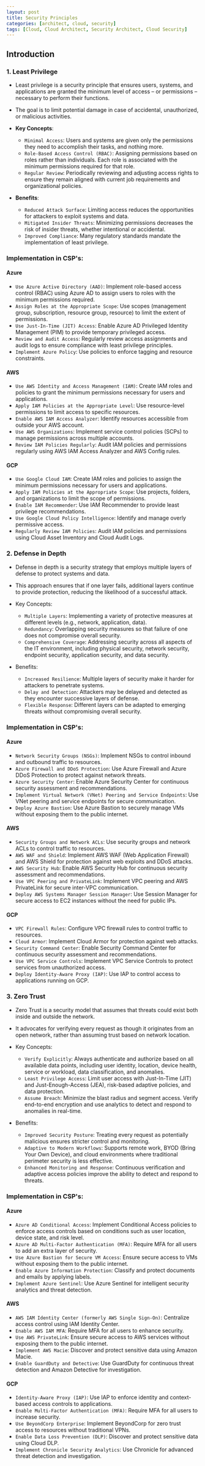```yaml
---
layout: post
title: Security Principles 
categories: [architect, cloud, security]
tags: [Cloud, Cloud Architect, Security Architect, Cloud Security]
---
```


## Introduction

### 1. **Least Privilege**
- Least privilege is a security principle that ensures users, systems, and applications are granted the minimum level of access – or permissions – necessary to perform their functions. 
- The goal is to limit potential damage in case of accidental, unauthorized, or malicious activities.
- **Key Concepts**:
    + `Minimal Access`: Users and systems are given only the permissions they need to accomplish their tasks, and nothing more.
    + `Role-Based Access Control (RBAC)`: Assigning permissions based on roles rather than individuals. Each role is associated with the minimum permissions required for that role.
    + `Regular Review`: Periodically reviewing and adjusting access rights to ensure they remain aligned with current job requirements and organizational policies.

- **Benefits**:
    + `Reduced Attack Surface`: Limiting access reduces the opportunities for attackers to exploit systems and data.
    + `Mitigated Insider Threats`: Minimizing permissions decreases the risk of insider threats, whether intentional or accidental.
    + `Improved Compliance`: Many regulatory standards mandate the implementation of least privilege.

### Implementation in CSP's:
#### **Azure**
* `Use Azure Active Directory (AAD)`: Implement role-based access control (RBAC) using Azure AD to assign users to roles with the minimum permissions required.
* `Assign Roles at the Appropriate Scope`: Use scopes (management group, subscription, resource group, resource) to limit the extent of permissions.
* `Use Just-In-Time (JIT) Access`: Enable Azure AD Privileged Identity Management (PIM) to provide temporary privileged access.
* `Review and Audit Access`: Regularly review access assignments and audit logs to ensure compliance with least privilege principles.
* `Implement Azure Policy`: Use policies to enforce tagging and resource constraints.

#### **AWS**
* `Use AWS Identity and Access Management (IAM)`: Create IAM roles and policies to grant the minimum permissions necessary for users and applications.
* `Apply IAM Policies at the Appropriate Level`: Use resource-level permissions to limit access to specific resources.
* `Enable AWS IAM Access Analyzer`: Identify resources accessible from outside your AWS account.
* `Use AWS Organizations`: Implement service control policies (SCPs) to manage permissions across multiple accounts.
* `Review IAM Policies Regularly`: Audit IAM policies and permissions regularly using AWS IAM Access Analyzer and AWS Config rules.

#### **GCP**
* `Use Google Cloud IAM`: Create IAM roles and policies to assign the minimum permissions necessary for users and applications.
* `Apply IAM Policies at the Appropriate Scope`: Use projects, folders, and organizations to limit the scope of permissions.
* `Enable IAM Recommender`: Use IAM Recommender to provide least privilege recommendations.
* `Use Google Cloud Policy Intelligence`: Identify and manage overly permissive access.
* `Regularly Review IAM Policies`: Audit IAM policies and permissions using Cloud Asset Inventory and Cloud Audit Logs.

### 2. **Defense in Depth**
- Defense in depth is a security strategy that employs multiple layers of defense to protect systems and data. 
- This approach ensures that if one layer fails, additional layers continue to provide protection, reducing the likelihood of a successful attack.

- Key Concepts:
    + `Multiple Layers`: Implementing a variety of protective measures at different levels (e.g., network, application, data).
    + `Redundancy`: Overlapping security measures so that failure of one does not compromise overall security.
    + `Comprehensive Coverage`: Addressing security across all aspects of the IT environment, including physical security, network security, endpoint security, application security, and data security.

- Benefits:
    + `Increased Resilience`: Multiple layers of security make it harder for attackers to penetrate systems.
    + `Delay and Detection`: Attackers may be delayed and detected as they encounter successive layers of defense.
    + `Flexible Response`: Different layers can be adapted to emerging threats without compromising overall security.

### Implementation in CSP's:
#### **Azure**
* `Network Security Groups (NSGs)`: Implement NSGs to control inbound and outbound traffic to resources.
* `Azure Firewall and DDoS Protection`: Use Azure Firewall and Azure DDoS Protection to protect against network threats.
* `Azure Security Center`: Enable Azure Security Center for continuous security assessment and recommendations.
* `Implement Virtual Network (VNet) Peering and Service Endpoints`: Use VNet peering and service endpoints for secure communication.
* `Deploy Azure Bastion`: Use Azure Bastion to securely manage VMs without exposing them to the public internet.

#### **AWS**
* `Security Groups and Network ACLs`: Use security groups and network ACLs to control traffic to resources.
* `AWS WAF and Shield`: Implement AWS WAF (Web Application Firewall) and AWS Shield for protection against web exploits and DDoS attacks.
* `AWS Security Hub`: Enable AWS Security Hub for continuous security assessment and recommendations.
* `Use VPC Peering and PrivateLink`: Implement VPC peering and AWS PrivateLink for secure inter-VPC communication.
* `Deploy AWS Systems Manager Session Manager`: Use Session Manager for secure access to EC2 instances without the need for public IPs.

#### **GCP**
* `VPC Firewall Rules`: Configure VPC firewall rules to control traffic to resources.
* `Cloud Armor`: Implement Cloud Armor for protection against web attacks.
* `Security Command Center`: Enable Security Command Center for continuous security assessment and recommendations.
* `Use VPC Service Controls`: Implement VPC Service Controls to protect services from unauthorized access.
* `Deploy Identity-Aware Proxy (IAP)`: Use IAP to control access to applications running on GCP.

### 3. **Zero Trust**
- Zero Trust is a security model that assumes that threats could exist both inside and outside the network. 
- It advocates for verifying every request as though it originates from an open network, rather than assuming trust based on network location.

- Key Concepts:
    + `Verify Explicitly`: Always authenticate and authorize based on all available data points, including user identity, location, device health, service or workload, data classification, and anomalies.
    + `Least Privilege Access`: Limit user access with Just-In-Time (JIT) and Just-Enough-Access (JEA), risk-based adaptive policies, and data protection.
    + `Assume Breach`: Minimize the blast radius and segment access. Verify end-to-end encryption and use analytics to detect and respond to anomalies in real-time.

- Benefits:
    + `Improved Security Posture`: Treating every request as potentially malicious ensures stricter control and monitoring.
    + `Adaptive to Modern Workflows`: Supports remote work, BYOD (Bring Your Own Device), and cloud environments where traditional perimeter security is less effective.
    + `Enhanced Monitoring and Response`: Continuous verification and adaptive access policies improve the ability to detect and respond to threats.

### Implementation in CSP's:
#### **Azure**
* `Azure AD Conditional Access`: Implement Conditional Access policies to enforce access controls based on conditions such as user location, device state, and risk level.
* `Azure AD Multi-Factor Authentication (MFA)`: Require MFA for all users to add an extra layer of security.
* `Use Azure Bastion for Secure VM Access`: Ensure secure access to VMs without exposing them to the public internet.
* `Enable Azure Information Protection`: Classify and protect documents and emails by applying labels.
* `Implement Azure Sentinel`: Use Azure Sentinel for intelligent security analytics and threat detection.

#### **AWS**
* `AWS IAM Identity Center (formerly AWS Single Sign-On)`: Centralize access control using IAM Identity Center.
* `Enable AWS IAM MFA`: Require MFA for all users to enhance security.
* `Use AWS PrivateLink`: Ensure secure access to AWS services without exposing them to the public internet.
* `Implement AWS Macie`: Discover and protect sensitive data using Amazon Macie.
* `Enable GuardDuty and Detective`: Use GuardDuty for continuous threat detection and Amazon Detective for investigation.

#### **GCP**
* `Identity-Aware Proxy (IAP)`: Use IAP to enforce identity and context-based access controls to applications.
* `Enable Multi-Factor Authentication (MFA)`: Require MFA for all users to increase security.
* `Use BeyondCorp Enterprise`: Implement BeyondCorp for zero trust access to resources without traditional VPNs.
* `Enable Data Loss Prevention (DLP)`: Discover and protect sensitive data using Cloud DLP.
* `Implement Chronicle Security Analytics`: Use Chronicle for advanced threat detection and investigation.

